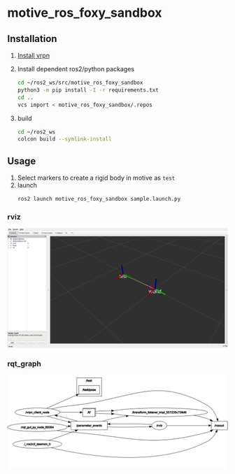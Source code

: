 # motive_ros_foxy_sandbox

## Installation
1. [Install vrpn](https://github.com/vrpn/vrpn/wiki/Installing-and-testing)

2. Install dependent ros2/python packages
    ```sh
    cd ~/ros2_ws/src/motive_ros_foxy_sandbox
    python3 -m pip install -I -r requirements.txt
    cd ..
    vcs import < motive_ros_foxy_sandbox/.repos
    ```

3. build
    ```sh
    cd ~/ros2_ws
    colcon build --symlink-install
    ```

## Usage
1. Select markers to create a rigid body in motive as `test`
2. launch
    ```sh
    ros2 launch motive_ros_foxy_sandbox sample.launch.py
    ```

### rviz
![](assets/sample_rviz.png)

### rqt_graph
![](assets/sample_rosgraph.png)